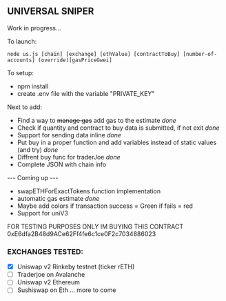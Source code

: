 ## UNIVERSAL SNIPER 

Work in progress...

To launch: 


``` node us.js [chain] [exchange] [ethValue] [contractToBuy] [number-of-accounts] (override)[gasPriceGwei] ```

To setup:
- npm install
- create .env file with the variable "PRIVATE_KEY"

Next to add:
- Find a way to ~~manage gas~~ add gas to the estimate *done*
- Check if quantity and contract to buy data is submitted, if not exit *done*
- Support for sending data inline *done*
- Put buy in a proper function and add variables instead of static values (and try) *done*
- Diffrent buy func for traderJoe *done*
- Complete JSON with chain info

--- Coming up ---
- swapETHForExactTokens function implementation
- automatic gas estimate *done*
- Maybe add colors if transaction success = Green if fails = red
- Support for uniV3

FOR TESTING PURPOSES ONLY IM BUYING THIS CONTRACT
0xE6dfa2B48d9ACe62Ff4fe6c1ce0F2c7034886023

### EXCHANGES TESTED:
- [x] Uniswap v2 Rinkeby testnet (ticker rETH)
- [ ] Traderjoe on Avalanche
- [ ] Uniswap v2 Ethereum
- [ ] Sushiswap on Eth
... more to come